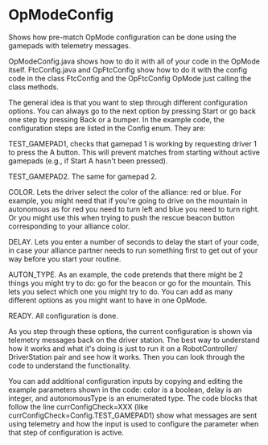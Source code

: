 # OpModeConfig
Shows how pre-match OpMode configuration can be done using the gamepads with telemetry messages.

OpModeConfig.java shows how to do it with all of your code in the OpMode itself.
FtcConfig.java and OpFtcConfig show how to do it with the config code in the class FtcConfig and the OpFtcConfig OpMode just calling the class methods.

The general idea is that you want to step through different configuration options. You can always go to the next option by pressing Start or go back one step by pressing Back or a bumper.
In the example code, the configuration steps are listed in the Config enum. They are:

TEST_GAMEPAD1, checks that gamepad 1 is working by requesting driver 1 to press the A button. This will prevent matches from starting without active gamepads (e.g., if Start A hasn't been pressed).

TEST_GAMEPAD2. The same for gamepad 2.

COLOR. Lets the driver select the color of the alliance: red or blue. For example, you might need that if you're going to drive on the mountain in autonomous as for red you need to turn left and blue you need to turn right. Or you might use this when trying to push the rescue beacon button corresponding to your alliance color.

DELAY. Lets you enter a number of seconds to delay the start of your code, in case your alliance partner needs to run something first to get out of your way before you start your routine.

AUTON_TYPE. As an example, the code pretends that there might be 2 things you might try to do: go for the beacon or go for the mountain. This lets you select which one you might try to do. You can add as many different options as you might want to have in one OpMode.

READY. All configuration is done.

As you step through these options, the current configuration is shown via telemetry messages back on the driver station. The best way to understand how it works and what it's doing is just to run it on a RobotController/ DriverStation pair and see how it works. Then you can look through the code to understand the functionality.

You can add additional configuration inputs by copying and editing the example parameters shown in the code: color is a boolean, delay is an integer, and autonomousType is an enumerated type. The code blocks that follow the line currConfigCheck=XXX (like currConfigCheck=Config.TEST_GAMEPAD1) show what messages are sent using telemetry and how the input is used to configure the parameter when that step of configuration is active.
